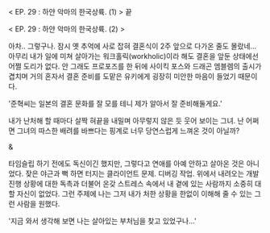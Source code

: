 < EP. 29 : 하얀 악마의 한국상륙. (1) > 끝

< EP. 29 : 하얀 악마의 한국상륙. (2) >

아차.. 그렇구나. 잠시 옛 추억에 사로 잡혀 결혼식이 2주 앞으로 다가온 줄도 몰랐네... 
아무리 내가 일에 미쳐 살아가는 워크홀릭(workholic)이라 해도 결혼을 앞둔 상태에선 어쩔 도리가 없다. 
안 그래도 프로포즈를 한 뒤에 사이킥 포스와 드래곤 엠블렘의 출시가 겹치며 거의 혼자서 결혼 준비를 도맡은 유키에게 굉장히 미안한 마음이 들었기 때문이다. 

'준혁씨는 일본의 결혼 문화를 잘 모를 테니 제가 알아서 잘 준비해둘게요.' 

내가 난처해 할 때마다 살짝 혀끝을 내밀며 아무렇지 않은 듯 웃어 보이는 그녀. 
난 어쩌면 그녀의 따스한 배려를 바쁘다는 핑계로 너무 당연스럽게 느껴온 것이 아닐까? 

& 

타임슬립 하기 전에도 독신이긴 했지만, 그렇다고 연애를 아예 안하고 살아온 것은 아니었다. 
잦은 야근과 뻑 하면 터지는 클라이언트 문제. 디버깅 작업. 위에서 내려오는 개발 진행 상황에 대한 독촉과 더불어 온갖 스트레스 속에서 내 곁에 있는 사람까지 소중히 대할 자신이 없었다. 
그런 주제에 나는 그저 내가 처한 상황을 한없이 이해해 줄 수 있는 그런 사람을 원했다. 

'지금 와서 생각해 보면 나는 살아있는 부처님을 찾고 있었구나...' 